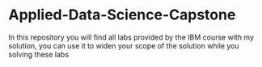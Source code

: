 # Applied-Data-Science-Capstone
In this repository you will find all labs provided by the IBM course with my solution, you can use it to widen your scope of the solution while you solving these labs
